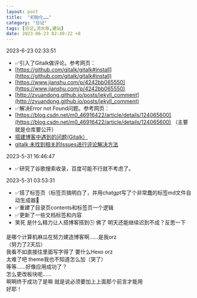 ```yaml
---
layout: post
title:  "初始化……"
category: "日记"
tags: [日记,流水账,建站]
date: 2023-06-23 02:49:22 +8
---
```

2023-6-23 02:33:51
- ✅引入了Gitalk做评论。参考网页：
- [https://github.com/gitalk/gitalk#install](https://github.com/gitalk/gitalk#install)
- [https://www.jianshu.com/p/4242bb065550](https://www.jianshu.com/p/4242bb065550)
- [http://zyuandong.github.io/posts/jekyll_comment](http://zyuandong.github.io/posts/jekyll_comment)
- ✅解决Error not Found问题。参考网页：
- [https://blog.csdn.net/m0_46916422/article/details/124065600](https://blog.csdn.net/m0_46916422/article/details/124065600) （主要就是仓库要公开）
- [搭建博客中遇到的问题(Gitalk）](https://jasssssson.github.io/posts/%E9%85%8D%E7%BD%AE/githubblog/#:~:text=Error%3A%20Not%20Found%20%E8%BF%99%E4%B8%AA%E6%8F%90%E7%A4%BA%E8%AF%8D%E7%9A%84%E6%84%8F%E6%80%9D%E6%98%AF%E5%AD%98%E6%94%BEGitalk%E8%AF%84%E8%AE%BA%E5%86%85%E5%AE%B9%E7%9A%84%E4%BB%93%E5%BA%93%E9%85%8D%E7%BD%AE%E6%9C%89%E8%AF%AF%EF%BC%8C%E8%BF%99%E4%B8%AA%E5%B0%B1%E9%9C%80%E8%A6%81%E5%88%B0%E8%87%AA%E5%B7%B1%E9%85%8D%E7%BD%AE%E4%BB%93%E5%BA%93%E7%9A%84%E5%9C%B0%E6%96%B9%E6%94%B9%E4%BA%86%EF%BC%8C%E6%88%91%E4%BD%BF%E7%94%A8%E7%9A%84%E6%98%AF%E4%B8%BB%E9%A2%98%E9%9B%86%E6%88%90%E7%9A%84%E6%96%B9%E5%BC%8F%EF%BC%8C%E6%89%80%E4%BB%A5%E5%8F%AA%E9%9C%80%E8%A6%81%E5%88%B0%E4%B8%BB%E9%A2%98%E7%9A%84%E9%85%8D%E7%BD%AE%E6%96%87%E4%BB%B6,config.toml%20%E5%86%85%E9%85%8D%E7%BD%AE%E5%8D%B3%E5%8F%AF%EF%BC%8C%E5%A6%82%E6%9E%9C%E6%98%AF%E8%87%AA%E5%B7%B1%E6%B7%BB%E5%8A%A0%E7%9A%84Gitalk%E7%BB%84%E4%BB%B6%E9%9C%80%E8%A6%81%E5%88%B0%E4%BD%A0%E8%87%AA%E5%B7%B1%E7%9A%84%E9%85%8D%E7%BD%AE%E6%96%87%E4%BB%B6%E5%A4%84%E4%BF%AE%E6%94%B9%EF%BC%8C%E5%86%85%E5%AE%B9%E4%B8%BArepo%3D%22%20%5B%E4%BD%A0%E7%9A%84%E4%BB%93%E5%BA%93%E5%90%8D%E7%A7%B0%5D%20%E2%80%9D%20%28%E5%A6%82repo%3D%22Gitalk%22%E5%B0%B1%E8%A1%8C%EF%BC%8C%E4%B8%8D%E7%94%A8%E5%8A%A0%E5%9C%B0%E5%9D%80%29)
- [gitalk 未找到相关的Issues进行评论解决方法](https://blog.csdn.net/weixin_45649612/article/details/122777623)

 2023-5-31 16:46:47
- ✅研究了谷歌搜索收录，百度可能不行就不考虑了。

2023-5-31 03:53:31
- ✅搭了标签页（标签页搞明白了，并用chatgpt写了个非常蠢的标签md文件自动生成器🤡
- ✅重建了目录页contents和标签页一个逻辑
- ✅更新了一些文档标签和内容
- 笑死 是什么精力让人搭博客搭到🕓 佛了 明天还能继续迟到不成？反思一下


是哪个计算机麻瓜在努力建造博客啊……是我orz <br>
（努力了2天后）<br>
我看不如直接往里面写字得了 要什么Hexo orz<br>
太难了吧 theme我也不知道怎么加（哭了）<br>
等等……好像应用成功了？<br>
怎么更改板块呢……<br>
啊啊终于成功了是嘛 就是说必须要加上上面那个前言才能用<br>
好耶！